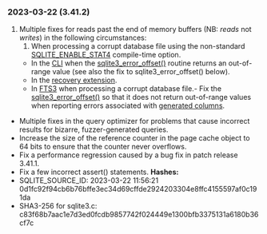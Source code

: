 ### 2023\-03\-22 (3\.41\.2\)

1. Multiple fixes for reads past the end of memory buffers
 (NB: *reads* not *writes*) in the following circumstances:
	1. When processing a corrupt database file using the non\-standard
	 [SQLITE\_ENABLE\_STAT4](compile.html#enable_stat4) compile\-time option.
	 - In the [CLI](cli.html) when the [sqlite3\_error\_offset()](c3ref/errcode.html) routine returns an out\-of\-range value
	 (see also the fix to sqlite3\_error\_offset() below).
	 - In the [recovery extension](recovery.html).
	 - In [FTS3](fts3.html) when processing a corrupt database file.- Fix the [sqlite3\_error\_offset()](c3ref/errcode.html) so that it does not return out\-of\-range values when
 reporting errors associated with [generated columns](gencol.html).
- Multiple fixes in the query optimizer for problems that cause incorrect
 results for bizarre, fuzzer\-generated queries.
- Increase the size of the reference counter in the page cache object to 64 bits to
 ensure that the counter never overflows.
- Fix a performance regression caused by a bug fix in patch release 3\.41\.1\.
- Fix a few incorrect assert() statements.
**Hashes:**
- SQLITE\_SOURCE\_ID: 2023\-03\-22 11:56:21 0d1fc92f94cb6b76bffe3ec34d69cffde2924203304e8ffc4155597af0c191da
- SHA3\-256 for sqlite3\.c: c83f68b7aac1e7d3ed0fcdb9857742f024449e1300bfb3375131a6180b36cf7c





